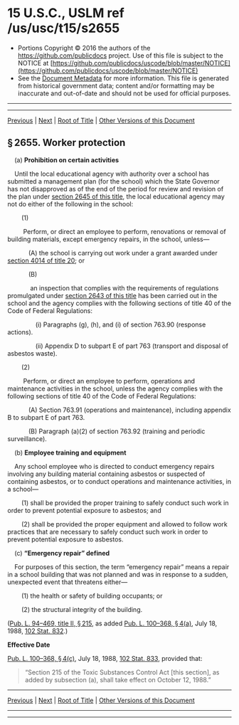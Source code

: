 ---
---

# 15 U.S.C., USLM ref /us/usc/t15/s2655

* Portions Copyright © 2016 the authors of the https://github.com/publicdocs project.
  Use of this file is subject to the NOTICE at [https://github.com/publicdocs/uscode/blob/master/NOTICE](https://github.com/publicdocs/uscode/blob/master/NOTICE)
* See the [Document Metadata](././../../../../..//README.md) for more information.
  This file is generated from historical government data; content and/or formatting may be inaccurate and out-of-date and should not be used for official purposes.

----------
----------

[Previous](./../../../../..//us/usc/t15/ch53/schII/m__us_usc_t15_s2654.md) | [Next](./../../../../..//us/usc/t15/ch53/schII/m__us_usc_t15_s2656.md) | [Root of Title](./../../../../../) | [Other Versions of this Document](https://publicdocs.github.io/go/links?ns=uslm&ref=%2Fus%2Fusc%2Ft15%2Fs2655)

## § 2655. Worker protection

    (a) __Prohibition on certain activities__ 

    Until the local educational agency with authority over a school has submitted a management plan (for the school) which the State Governor has not disapproved as of the end of the period for review and revision of the plan under [section 2645 of this title][/us/usc/t15/s2645], the local educational agency may not do either of the following in the school:

        (1)

         Perform, or direct an employee to perform, renovations or removal of building materials, except emergency repairs, in the school, unless—

            (A) the school is carrying out work under a grant awarded under [section 4014 of title 20][/us/usc/t20/s4014]; or

            (B)

             an inspection that complies with the requirements of regulations promulgated under [section 2643 of this title][/us/usc/t15/s2643] has been carried out in the school and the agency complies with the following sections of title 40 of the Code of Federal Regulations:

                (i) Paragraphs (g), (h), and (i) of section 763.90 (response actions).

                (ii) Appendix D to subpart E of part 763 (transport and disposal of asbestos waste).

        (2)

         Perform, or direct an employee to perform, operations and maintenance activities in the school, unless the agency complies with the following sections of title 40 of the Code of Federal Regulations:

            (A) Section 763.91 (operations and maintenance), including appendix B to subpart E of part 763.

            (B) Paragraph (a)(2) of section 763.92 (training and periodic surveillance).

    (b) __Employee training and equipment__ 

    Any school employee who is directed to conduct emergency repairs involving any building material containing asbestos or suspected of containing asbestos, or to conduct operations and maintenance activities, in a school—

        (1) shall be provided the proper training to safely conduct such work in order to prevent potential exposure to asbestos; and

        (2) shall be provided the proper equipment and allowed to follow work practices that are necessary to safely conduct such work in order to prevent potential exposure to asbestos.

    (c) __“Emergency repair” defined__ 

    For purposes of this section, the term “emergency repair” means a repair in a school building that was not planned and was in response to a sudden, unexpected event that threatens either—

        (1) the health or safety of building occupants; or

        (2) the structural integrity of the building.

([Pub. L. 94–469, title II, § 215][/us/pl/94/469/s215], as added [Pub. L. 100–368, § 4(a)][/us/pl/100/368/s4/a], July 18, 1988, [102 Stat. 832][/us/stat/102/832].)

 __Effective Date__ 

[Pub. L. 100–368, § 4(c)][/us/pl/100/368/s4/c], July 18, 1988, [102 Stat. 833][/us/stat/102/833], provided that: 

> “Section 215 of the Toxic Substances Control Act \[this section\], as added by subsection (a), shall take effect on October 12, 1988.”

----------

[Previous](./../../../../..//us/usc/t15/ch53/schII/m__us_usc_t15_s2654.md) | [Next](./../../../../..//us/usc/t15/ch53/schII/m__us_usc_t15_s2656.md) | [Root of Title](./../../../../../) | [Other Versions of this Document](https://publicdocs.github.io/go/links?ns=uslm&ref=%2Fus%2Fusc%2Ft15%2Fs2655)

----------
----------

[/us/usc/t15/s2645]: https://publicdocs.github.io/go/links?ns=uslm&ref=%2Fus%2Fusc%2Ft15%2Fs2645
[/us/usc/t20/s4014]: https://publicdocs.github.io/go/links?ns=uslm&ref=%2Fus%2Fusc%2Ft20%2Fs4014
[/us/usc/t15/s2643]: https://publicdocs.github.io/go/links?ns=uslm&ref=%2Fus%2Fusc%2Ft15%2Fs2643
[/us/pl/94/469/s215]: https://publicdocs.github.io/go/links?ns=uslm&ref=%2Fus%2Fpl%2F94%2F469%2Fs215
[/us/pl/100/368/s4/a]: https://publicdocs.github.io/go/links?ns=uslm&ref=%2Fus%2Fpl%2F100%2F368%2Fs4%2Fa
[/us/stat/102/832]: https://publicdocs.github.io/go/links?ns=uslm&ref=%2Fus%2Fstat%2F102%2F832
[/us/pl/100/368/s4/c]: https://publicdocs.github.io/go/links?ns=uslm&ref=%2Fus%2Fpl%2F100%2F368%2Fs4%2Fc
[/us/stat/102/833]: https://publicdocs.github.io/go/links?ns=uslm&ref=%2Fus%2Fstat%2F102%2F833



